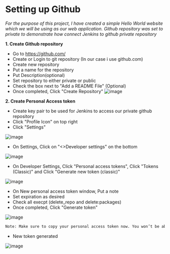 # Setting up Github 

*For the purpose of this project, I have created a simple Hello World website which we will be using as our web application. Github repository was set to private to demonstrate how connect Jenkins to github private repository*

**1. Create Github repository**
  - Go to https://github.com/
  - Create or Login to git repository (In our case i use github.com)
  - Create new repository
  - Put a name for the repository
  - Put Description(optional)
  - Set repository to either private or public
  - Check the box next to "Add a README File" (Optional)
  - Once completed, Click "Create Repository"
  ![image](https://github.com/JRTugs/DevOps-CI-CD-on-AWS-EC2-instance/assets/29426766/0e5abe44-90c4-44b9-a72c-304c41146b63)

**2. Create Personal Access token**
  - Create key pair to be used for Jenkins to access our private github repository
  - Click "Profile Icon" on top right
  - Click "Settings"
    
  ![image](https://github.com/JRTugs/DevOps-CI-CD-on-AWS-EC2-instance/assets/29426766/d8a7fb65-d328-4b3c-9f0a-e5cb773a9881)
    
  - On Settings, Click on "<>Developer settings" on the bottom
    
  ![image](https://github.com/JRTugs/DevOps-CI-CD-on-AWS-EC2-instance/assets/29426766/8136f9e6-c5d8-4255-85a5-23277ffc05eb)

  - On Developer Settings, Click "Personal access tokens", Click "Tokens (Classic)" and Click "Generate new token (classic)"

  ![image](https://github.com/JRTugs/DevOps-CI-CD-on-AWS-EC2-instance/assets/29426766/774df725-ff0d-462a-80f8-6ff72a95a29a)

  - On New personal access token window, Put a note
  - Set expiration as desired
  - Check all execpt (delete_repo and delete:packages)
  - Once completed, Click "Generate token"

  ![image](https://github.com/JRTugs/DevOps-CI-CD-on-AWS-EC2-instance/assets/29426766/578316a4-6536-4cd4-ad89-d55fe0c29a99)
  
```bash
Note: Make sure to copy your personal access token now. You won’t be able to see it again!
```

  - New token generated

  ![image](https://github.com/JRTugs/DevOps-CI-CD-on-AWS-EC2-instance/assets/29426766/b638152b-f62e-4956-8549-54b972974459)



